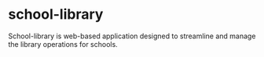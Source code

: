 # school-library
School-library is web-based application designed to streamline and manage the library operations for schools.
